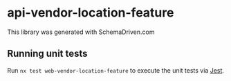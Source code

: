 
# api-vendor-location-feature

This library was generated with SchemaDriven.com

## Running unit tests

Run `nx test web-vendor-location-feature` to execute the unit tests via [Jest](https://jestjs.io).

